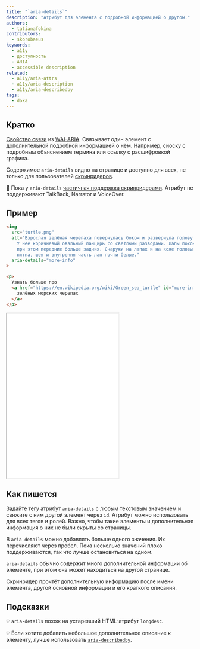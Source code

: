 ```yaml
---
title: "`aria-details`"
description: "Атрибут для элемента с подробной информацией о другом."
authors:
  - tatianafokina
contributors:
  - skorobaeus
keywords:
  - a11y
  - доступность
  - ARIA
  - accessible description
related:
  - a11y/aria-attrs
  - a11y/aria-description
  - a11y/aria-describedby
tags:
  - doka
---
```


## Кратко

[Свойство связи](/a11y/aria-attrs/#atributy-svyazi) из [WAI-ARIA](/a11y/aria-intro/#specifikaciya). Связывает один элемент с дополнительной подробной информацией о нём. Например, сноску с подробным объяснением термина или ссылку с расшифровкой графика.

Содержимое `aria-details` видно на странице и доступно для всех, не только для пользователей [скринридеров](/a11y/screenreaders/).

<aside>

👶 Пока у `aria-details` [частичная поддержка скринридерами](https://a11ysupport.io/tech/aria/aria-details_attribute). Атрибут не поддерживают TalkBack, Narrator и VoiceOver.

</aside>

## Пример

```html
<img
  src="turtle.png"
  alt="Взрослая зелёная черепаха повернулась боком и развернула голову вправо.
    У неё коричневый овальный панцирь со светлыми разводами. Лапы похожи на ласты,
    при этом передние больше задних. Снаружи на лапах и на коже головы коричневые
    пятна, шея и внутрення часть лап почти белые."
  aria-details="more-info"
>

<p>
  Узнать больше про
  <a href="https://en.wikipedia.org/wiki/Green_sea_turtle" id="more-info">
    зелёных морских черепах
  </a>
</p>
```

<iframe title="Картинка с дополнительным описанием" src="demos/image-with-details/" height="440"></iframe>

## Как пишется

Задайте тегу атрибут `aria-details` с любым текстовым значением и свяжите с ним другой элемент через `id`. Атрибут можно использовать для всех тегов и ролей. Важно, чтобы такие элементы и дополнительная информация о них не были скрыты со страницы.

В `aria-details` можно добавлять больше одного значения. Их перечисляют через пробел. Пока несколько значений плохо поддерживаются, так что лучше остановиться на одном.

`aria-details` обычно содержит много дополнительной информации об элементе, при этом она может находиться на другой странице.

Скринридер прочтёт дополнительную информацию после имени элемента, другой основной информации и его краткого описания.

## Подсказки

💡 `aria-details` похож на устаревший HTML-атрибут `longdesc`.

💡 Если хотите добавить небольшое дополнительное описание к элементу, лучше использовать [`aria-describedby`](/a11y/aria-describedby/).
